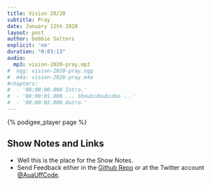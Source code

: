 ```yaml
---
title: Vision 20/20
subtitle: Pray
date: January 12th 2020
layout: post
author: Debbie Salters
explicit: 'no'
duration: "0:03:13"
audio:
  mp3: vision-2020-pray.mp3
#  ogg: vision-2020-pray.ogg
#  m4a: vision-2020-pray.m4a
#chapters:
#  - '00:00:00.000 Intro.'
#  - '00:00:01.000 ... Shoubidoubidoo ...'
#  - '00:00:02.000 Outro.'
---
```


{% podigee_player page %}

## Show Notes and Links

  * Well this is the place for the Show Notes.
  * Send Feedback either in the [Github Repo](https://github.com/haslinger/jekyll-octopod) or at the Twitter account [@AuaUffCode](http://twitter.com/@AuaUffCode).